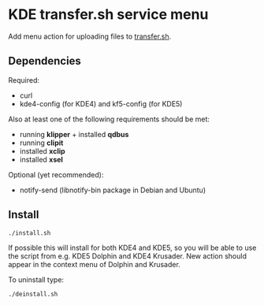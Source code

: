 # KDE transfer.sh service menu

Add menu action for uploading files to [transfer.sh](https://transfer.sh/).

## Dependencies

Required:

* curl
* kde4-config (for KDE4) and kf5-config (for KDE5)

Also at least one of the following requirements should be met:

* running **klipper** + installed **qdbus**
* running **clipit**
* installed **xclip**
* installed **xsel**

Optional (yet recommended):

* notify-send (libnotify-bin package in Debian and Ubuntu)

## Install

```
./install.sh
```

If possible this will install for both KDE4 and KDE5, so you will be able to use the script from e.g. KDE5 Dolphin and KDE4 Krusader.
New action should appear in the context menu of Dolphin and Krusader.

To uninstall type:

```
./deinstall.sh
```
